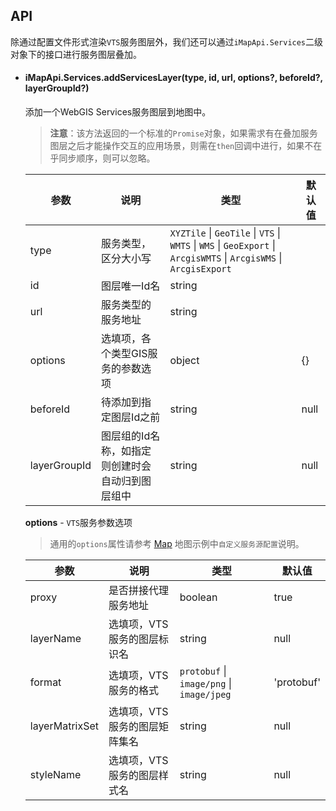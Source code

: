 ## API

除通过配置文件形式渲染`VTS`服务图层外，我们还可以通过`iMapApi.Services`二级对象下的接口进行服务图层叠加。

- #### iMapApi.Services.addServicesLayer(type, id, url, options?, beforeId?, layerGroupId?)
	添加一个WebGIS Services服务图层到地图中。
	
	> **注意**：该方法返回的一个标准的`Promise`对象，如果需求有在叠加服务图层之后才能操作交互的应用场景，则需在`then`回调中进行，如果不在乎同步顺序，则可以忽略。

	| 参数 | 说明 | 类型 | 默认值 |
	| --- | --- | --- | --- |
	| type | 服务类型，区分大小写 | `XYZTile` \| `GeoTile` \| `VTS` \| `WMTS` \| `WMS` \| `GeoExport` \| `ArcgisWMTS` \| `ArcgisWMS` \| `ArcgisExport` |
	| id | 图层唯一Id名 | string |
	| url | 服务类型的服务地址 | string |
	| options | 选填项，各个类型GIS服务的参数选项 | object | {} |
	| beforeId | 待添加到指定图层Id之前 | string | null |
	| layerGroupId | 图层组的Id名称，如指定则创建时会自动归到图层组中 | string | null |

	**options** - `VTS`服务参数选项

	> 通用的`options`属性请参考 [Map](/components/map-cn/) 地图示例中`自定义服务源配置`说明。

	| 参数 | 说明 | 类型 | 默认值 |
	| --- | --- | --- | --- |
	| proxy | 是否拼接代理服务地址 | boolean | true |
	| layerName | 选填项，VTS服务的图层标识名 | string | null |
	| format | 选填项，VTS服务的格式 | `protobuf` \| `image/png` \| `image/jpeg` | 'protobuf' |
	| layerMatrixSet | 选填项，VTS服务的图层矩阵集名 | string | null |
	| styleName | 选填项，VTS服务的图层样式名 | string | null |
